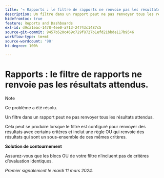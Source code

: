 ```yaml
---
title: '« Rapports : le filtre de rapports ne renvoie pas les résultats attendus. »'
description: Un filtre dans un rapport peut ne pas renvoyer tous les résultats attendus. Une solution de contournement est disponible.
hidefromtoc: true
feature: Reports and Dashboards
exl-id: d9ca1eac-1478-4ee0-a713-24743c1487c5
source-git-commit: 9457b520c469c729f8727b1efd21bbde117b9546
workflow-type: tm+mt
source-wordcount: '98'
ht-degree: 100%

---
```


# Rapports : le filtre de rapports ne renvoie pas les résultats attendus.

>[!NOTE]
>
>Ce problème a été résolu.

Un filtre dans un rapport peut ne pas renvoyer tous les résultats attendus.

Cela peut se produire lorsque le filtre est configuré pour renvoyer des résultats avec certains critères et inclut une règle OU qui renvoie des résultats qui sont un sous-ensemble de ces mêmes critères.

**Solution de contournement**

Assurez-vous que les blocs OU de votre filtre n’incluent pas de critères d’évaluation identiques.

_Premier signalement le mardi 11 mars 2024._
